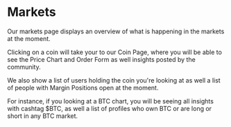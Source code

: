 # Markets

Our markets page displays an overview of what is happening in the markets at
the moment.

Clicking on a coin will take your to our Coin Page, where you will be able
to see the Price Chart and Order Form as well insights posted by the community.

We also show a list of users holding the coin you're looking at as well a list
of people with Margin Positions open at the moment.

For instance, if you looking at a BTC chart, you will be seeing all insights
with cashtag $BTC, as well a list of profiles who own BTC or are long or short
in any BTC market.